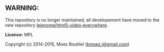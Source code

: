 **WARNING:**
---
This repository is no longer maintained, all developement have moved to the new
repository [lejenome/html5-video-everywhere](https://github.com/lejenome/html5-video-everywhere).

**Licence:** MPL

Copyright (c) 2014-2015, Moez Bouhlel (bmoez.j@gmail.com)
